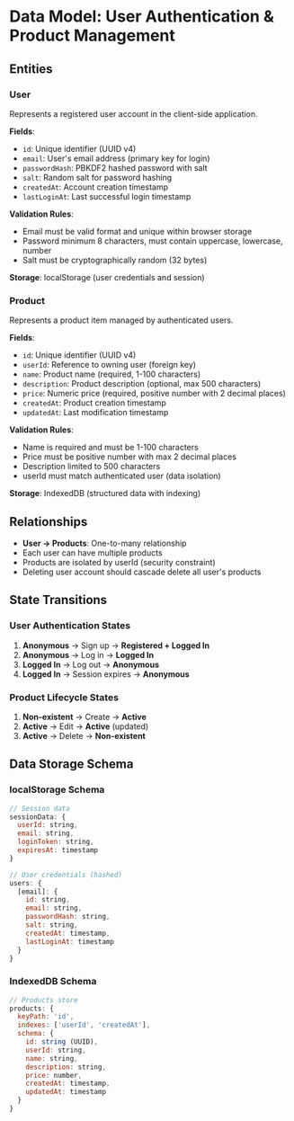 # Data Model: User Authentication & Product Management

## Entities

### User
Represents a registered user account in the client-side application.

**Fields**:
- `id`: Unique identifier (UUID v4)
- `email`: User's email address (primary key for login)
- `passwordHash`: PBKDF2 hashed password with salt
- `salt`: Random salt for password hashing
- `createdAt`: Account creation timestamp
- `lastLoginAt`: Last successful login timestamp

**Validation Rules**:
- Email must be valid format and unique within browser storage
- Password minimum 8 characters, must contain uppercase, lowercase, number
- Salt must be cryptographically random (32 bytes)

**Storage**: localStorage (user credentials and session)

### Product
Represents a product item managed by authenticated users.

**Fields**:
- `id`: Unique identifier (UUID v4)
- `userId`: Reference to owning user (foreign key)
- `name`: Product name (required, 1-100 characters)
- `description`: Product description (optional, max 500 characters)
- `price`: Numeric price (required, positive number with 2 decimal places)
- `createdAt`: Product creation timestamp
- `updatedAt`: Last modification timestamp

**Validation Rules**:
- Name is required and must be 1-100 characters
- Price must be positive number with max 2 decimal places
- Description limited to 500 characters
- userId must match authenticated user (data isolation)

**Storage**: IndexedDB (structured data with indexing)

## Relationships

- **User → Products**: One-to-many relationship
- Each user can have multiple products
- Products are isolated by userId (security constraint)
- Deleting user account should cascade delete all user's products

## State Transitions

### User Authentication States
1. **Anonymous** → Sign up → **Registered + Logged In**
2. **Anonymous** → Log in → **Logged In**
3. **Logged In** → Log out → **Anonymous**
4. **Logged In** → Session expires → **Anonymous**

### Product Lifecycle States
1. **Non-existent** → Create → **Active**
2. **Active** → Edit → **Active** (updated)
3. **Active** → Delete → **Non-existent**

## Data Storage Schema

### localStorage Schema
```javascript
// Session data
sessionData: {
  userId: string,
  email: string,
  loginToken: string,
  expiresAt: timestamp
}

// User credentials (hashed)
users: {
  [email]: {
    id: string,
    email: string,
    passwordHash: string,
    salt: string,
    createdAt: timestamp,
    lastLoginAt: timestamp
  }
}
```

### IndexedDB Schema
```javascript
// Products store
products: {
  keyPath: 'id',
  indexes: ['userId', 'createdAt'],
  schema: {
    id: string (UUID),
    userId: string,
    name: string,
    description: string,
    price: number,
    createdAt: timestamp,
    updatedAt: timestamp
  }
}
```